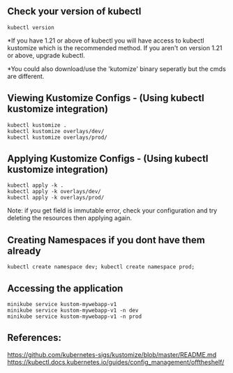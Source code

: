 ## Check your version of kubectl
```
kubectl version
```
*If you have 1.21 or above of kubectl you will have access to kubectl kustomize which is the recommended method. If you aren't on version 1.21 or above, upgrade kubectl.

*You could also download/use the 'kutomize' binary seperatly but the cmds are different.


## Viewing Kustomize Configs - (Using kubectl kustomize integration)
```
kubectl kustomize .
kubectl kustomize overlays/dev/
kubectl kustomize overlays/prod/
```

## Applying Kustomize Configs - (Using kubectl kustomize integration)
```
kubectl apply -k .
kubectl apply -k overlays/dev/
kubectl apply -k overlays/prod/
```
Note: if you get field is immutable error, check your configuration and try deleting the resources then applying again.


## Creating Namespaces if you dont have them already
```
kubectl create namespace dev; kubectl create namespace prod;
```


## Accessing the application
```
minikube service kustom-mywebapp-v1
minikube service kustom-mywebapp-v1 -n dev
minikube service kustom-mywebapp-v1 -n prod
```

## References:
https://github.com/kubernetes-sigs/kustomize/blob/master/README.md
https://kubectl.docs.kubernetes.io/guides/config_management/offtheshelf/
